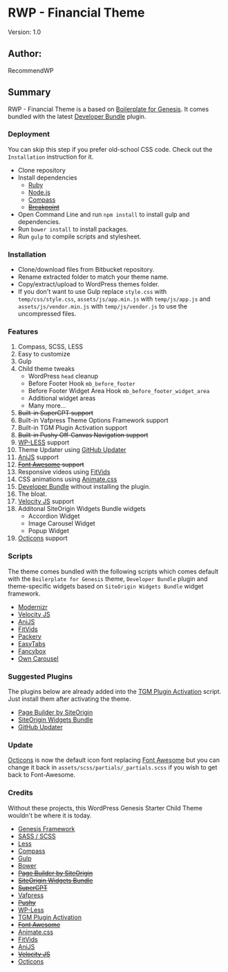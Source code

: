 # RWP - Financial Theme

Version: 1.0

## Author:

RecommendWP

## Summary

RWP - Financial Theme is a based on [Boilerplate for Genesis](https://bitbucket.org/webdevsuperfast/boilerplate-for-genesis). It comes bundled with the latest [Developer Bundle](https://bitbucket.org/webdevsuperfast/developer-bundle) plugin.

### Deployment

You can skip this step if you prefer old-school CSS code. Check out the `Installation` instruction for it.

* Clone repository
* Install dependencies
    * [Ruby](http://rubyinstaller.org/)
    * [Node.js](https://nodejs.org/)
    * [Compass](http://compass-style.org)
    * ~~[Breakpoint](http://breakpoint-sass.com/)~~
* Open Command Line and run `npm install` to install gulp and dependencies.
* Run `bower install` to install packages.
* Run `gulp` to compile scripts and stylesheet.

### Installation

* Clone/download files from Bitbucket repository.
* Rename extracted folder to match your theme name.
* Copy/extract/upload to WordPress themes folder.
* If you don't want to use Gulp replace `style.css` with `temp/css/style.css`, `assets/js/app.min.js` with `temp/js/app.js` and `assets/js/vendor.min.js` with `temp/js/vendor.js` to use the uncompressed files.

### Features

1. Compass, SCSS, LESS
2. Easy to customize
3. Gulp
4. Child theme tweaks
    * WordPress `head` cleanup
    * Before Footer Hook `mb_before_footer`
    * Before Footer Widget Area Hook `mb_before_footer_widget_area`
    * Additional widget areas
    * Many more...
5. ~~Built-in SuperCPT support~~
6. Built-in Vafpress Theme Options Framework support
7. Built-in TGM Plugin Activation support
8. ~~Built-in Pushy Off-Canvas Navigation support~~
9. [WP-LESS](https://github.com/sanchothefat/wp-less) support
10. Theme Updater using [GitHub Updater](https://github.com/afragen/github-updater)
11. [AniJS](http://anijs.github.io/) support
12. ~~[Font Awesome](https://fortawesome.github.io/) support~~
13. Responsive videos using [FitVids](http://fitvidsjs.com/)
14. CSS animations using [Animate.css](https://daneden.github.io/animate.css/)
15. [Developer Bundle](https://bitbucket.org/webdevsuperfast/developer-bundle) without installing the plugin.
16. The bloat.
17. [Velocity JS](http://julian.com/research/velocity/) support
18. Additonal SiteOrigin Widgets Bundle widgets
	* Accordion Widget
	* Image Carousel Widget
	* Popup Widget
19. [Octicons](https://octicons.github.com) support

### Scripts

The theme comes bundled with the following scripts which comes default with the `Boilerplate for Genesis` theme, `Developer Bundle` plugin and theme-specific widgets based on `SiteOrigin Widgets Bundle` widget framework.

* [Modernizr](http://modernizr.com/)
* [Velocity JS](http://julian.com/research/velocity/)
* [AniJS](http://anijs.github.io/)
* [FitVids](http://fitvidsjs.com/)
* [Packery](http://packery.metafizzy.co/)
* [EasyTabs](http://os.alfajango.com/easytabs/)
* [Fancybox](http://fancybox.net/)
* [Own Carousel](http://owlgraphic.com/owlcarousel/)

### Suggested Plugins

The plugins below are already added into the [TGM Plugin Activation](http://tgmpluginactivation.com/) script. Just install them after activating the theme.

* [Page Builder by SiteOrigin](https://wordpress.org/plugins/siteorigin-panels/)
* [SiteOrigin Widgets Bundle](https://wordpress.org/plugins/so-widgets-bundle/)
* [GitHub Updater](https://github.com/afragen/github-updater)

### Update

[Octicons](https://octicons.github.com) is now the default icon font replacing [Font Awesome](https://fortawesome.github.io/Font-Awesome/) but you can change it back in `assets/scss/partials/_partials.scss` if you wish to get back to Font-Awesome.

### Credits

Without these projects, this WordPress Genesis Starter Child Theme wouldn't be where it is today.

* [Genesis Framework](http://my.studiopress.com/themes/genesis/)
* [SASS / SCSS](http://sass-lang.com/)
* [Less](http://lesscss.org/)
* [Compass](http://compass-style.org)
* [Gulp](http://gulpjs.com/)
* [Bower](https://github.com/bower/bower)
* ~~[Page Builder by SiteOrigin](https://wordpress.org/plugins/siteorigin-panels/)~~
* ~~[SiteOrigin Widgets Bundle](https://wordpress.org/plugins/so-widgets-bundle/)~~
* ~~[SuperCPT](https://wordpress.org/plugins/super-cpt/)~~
* [Vafpress](https://github.com/vafour/vafpress-framework-plugin)
* ~~[Pushy](https://github.com/christophery/pushy)~~
* [WP-Less](https://github.com/sanchothefat/wp-less)
* [TGM Plugin Activation](http://tgmpluginactivation.com/)
* ~~[Font Awesome](https://fortawesome.github.io/Font-Awesome/)~~
* [Animate.css](https://daneden.github.io/animate.css/)
* [FitVids](http://fitvidsjs.com/)
* [AniJS](http://anijs.github.io/)
* ~~[Velocity JS](http://julian.com/research/velocity/)~~
* [Octicons](https://octicons.github.com)
